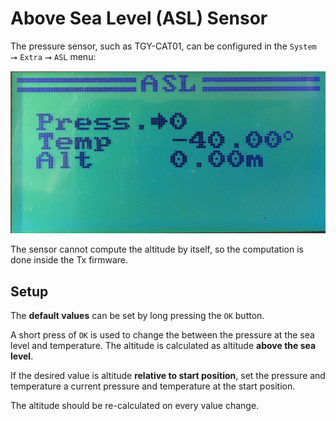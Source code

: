# Above Sea Level (ASL) Sensor

The pressure sensor, such as TGY-CAT01, can be configured
in the `System` ⭢ `Extra` ⭢ `ASL` menu:

![ASL Menu](asl.jpg)

The sensor cannot compute the altitude by itself, so the computation
is done inside the Tx firmware.

## Setup

The **default values** can be set by long pressing the `OK` button.

A short press of `OK` is used to change the between the pressure at the sea
level and temperature. The altitude is calculated as altitude **above the
sea level**.

If the desired value is altitude **relative to start position**,
set the pressure and temperature a current pressure and temperature
at the start position.

The altitude should be re-calculated on every value change.



